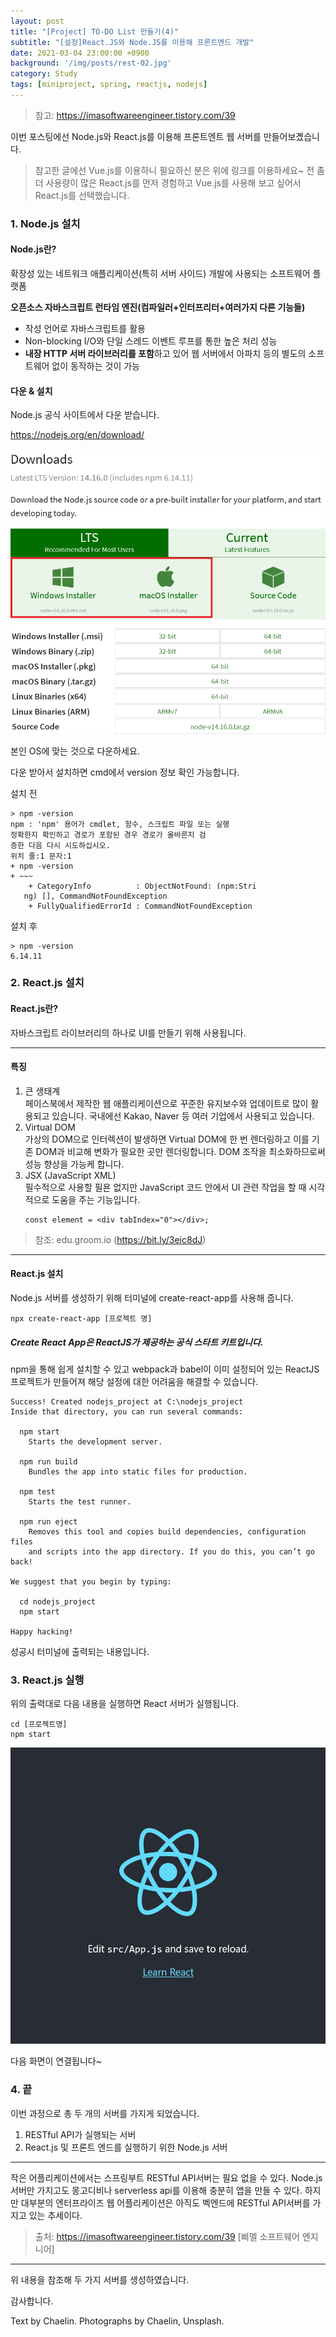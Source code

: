 ```yaml
---
layout: post
title: "[Project] TO-DO List 만들기(4)"
subtitle: "[설정]React.JS와 Node.JS를 이용해 프론트엔드 개발"
date: 2021-03-04 23:00:00 +0900
background: '/img/posts/rest-02.jpg'
category: Study
tags: [miniproject, spring, reactjs, nodejs]
---
```

> 참고: <a href="https://imasoftwareengineer.tistory.com/39">https://imasoftwareengineer.tistory.com/39</a>

이번 포스팅에선 Node.js와 React.js를 이용해 프론트엔트 웹 서버를 만들어보곘습니다.

> 참고한 글에선 Vue.js를 이용하니 필요하신 분은 위에 링크를 이용하세요~ 전 좀 더 사용량이 많은 React.js를 먼저 경험하고 Vue.js를 사용해 보고 싶어서 React.js를 선택했습니다.

### 1. Node.js 설치
#### Node.js란?
확장성 있는 네트워크 애플리케이션(특히 서버 사이드) 개발에 사용되는 소프트웨어 플랫폼

**오픈소스 자바스크립트 런타임 엔진(컴파일러+인터프리터+여러가지 다른 기능들)**

- 작성 언어로 자바스크립트를 활용 
- Non-blocking I/O와 단일 스레드 이벤트 루프를 통한 높은 처리 성능
- **내장 HTTP 서버 라이브러리를 포함**하고 있어 웹 서버에서 아파치 등의 별도의 소프트웨어 없이 동작하는 것이 가능

#### 다운 & 설치
Node.js 공식 사이트에서 다운 받습니다.

<a href="https://nodejs.org/en/download/">https://nodejs.org/en/download/</a>

<img class="img-fluid" src="/img/posts/inPost/rest-05-01.png">

본인 OS에 맞는 것으로 다운하세요.

다운 받아서 설치하면 cmd에서 version 정보 확인 가능합니다.

설치 전
```
> npm -version
npm : 'npm' 용어가 cmdlet, 함수, 스크립트 파일 또는 실행
정확한지 확인하고 경로가 포함된 경우 경로가 올바른지 검  
증한 다음 다시 시도하십시오.
위치 줄:1 문자:1
+ npm -version
+ ~~~
    + CategoryInfo          : ObjectNotFound: (npm:Stri
   ng) [], CommandNotFoundException
    + FullyQualifiedErrorId : CommandNotFoundException
```

설치 후
```
> npm -version
6.14.11
```

### 2. React.js 설치
#### React.js란?
자바스크립트 라이브러리의 하나로 UI를 만들기 위해 사용됩니다.

*****

#### 특징
1. 큰 생태계   
    페이스북에서 제작한 웹 애플리케이션으로 꾸준한 유지보수와 업데이트로 많이 활용되고 있습니다. 국내에선 Kakao, Naver 등 여러 기업에서 사용되고 있습니다. 
2. Virtual DOM   
    가상의 DOM으로 인터렉션이 발생하면 Virtual DOM에 한 번 렌더링하고 이를 기존 DOM과 비교해 변화가 필요한 곳만 렌더링합니다. DOM 조작을 최소화하므로써 성능 향상을 가능케 합니다.
3. JSX (JavaScript XML)   
    필수적으로 사용할 필욘 없지만 JavaScript 코드 안에서 UI 관련 작업을 할 때 시각적으로 도움을 주는 기능입니다.
    ```
    const element = <div tabIndex="0"></div>;
    ```

> 참조: edu.groom.io (https://bit.ly/3eic8dJ)

*****

#### React.js 설치
Node.js 서버를 생성하기 위해 터미널에 create-react-app를 사용해 줍니다.

```
npx create-react-app [프로젝트 명]
```

##### Create React App은 ReactJS가 제공하는 공식 스타트 키트입니다.
npm을 통해 쉽게 설치할 수 있고 webpack과 babel이 이미 설정되어 있는 ReactJS 프로젝트가 만들어져 해당 설정에 대한 어려움을 해결할 수 있습니다.

```
Success! Created nodejs_project at C:\nodejs_project
Inside that directory, you can run several commands:

  npm start
    Starts the development server.

  npm run build
    Bundles the app into static files for production.

  npm test
    Starts the test runner.

  npm run eject
    Removes this tool and copies build dependencies, configuration files
    and scripts into the app directory. If you do this, you can’t go back!

We suggest that you begin by typing:

  cd nodejs_project
  npm start

Happy hacking!
```

성공시 터미널에 출력되는 내용입니다.

### 3. React.js 실행
위의 출력대로 다음 내용을 실행하면 React 서버가 실행됩니다.

```
cd [프로젝트명]
npm start
```

<img class="img-fluid" src="/img/posts/inPost/rest-05-02.png">

다음 화면이 연결됩니다~

### 4. 끝
이번 과정으로 총 두 개의 서버를 가지게 되었습니다.

1. RESTful API가 실행되는 서버
2. React.js 및 프론트 엔드를 실행하기 위한 Node.js 서버

*****

작은 어플리케이션에서는 스프링부트 RESTful API서버는 필요 없을 수 있다. Node.js서버만 가지고도 몽고디비나 serverless api를 이용해 충분히 앱을 만들 수 있다. 하지만 대부분의 엔터프라이즈 웹 어플리케이션은 아직도 벡엔드에 RESTful API서버를 가지고 있는 추세이다.

> 출처: https://imasoftwareengineer.tistory.com/39 [삐멜 소프트웨어 엔지니어]

*****

위 내용을 참조해 두 가지 서버를 생성하였습니다.

감사합니다.

<p class = "placeholder">Text by Chaelin. Photographs by Chaelin, Unsplash.</p>